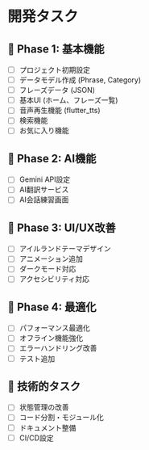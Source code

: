 # 開発タスク

## 🚀 Phase 1: 基本機能
- [ ] プロジェクト初期設定
- [ ] データモデル作成 (Phrase, Category)
- [ ] フレーズデータ (JSON)
- [ ] 基本UI (ホーム、フレーズ一覧)
- [ ] 音声再生機能 (flutter_tts)
- [ ] 検索機能
- [ ] お気に入り機能

## 🤖 Phase 2: AI機能
- [ ] Gemini API設定
- [ ] AI翻訳サービス
- [ ] AI会話練習画面

## 🎨 Phase 3: UI/UX改善
- [ ] アイルランドテーマデザイン
- [ ] アニメーション追加
- [ ] ダークモード対応
- [ ] アクセシビリティ対応

## 📱 Phase 4: 最適化
- [ ] パフォーマンス最適化
- [ ] オフライン機能強化
- [ ] エラーハンドリング改善
- [ ] テスト追加

## 🔧 技術的タスク
- [ ] 状態管理の改善
- [ ] コード分割・モジュール化
- [ ] ドキュメント整備
- [ ] CI/CD設定